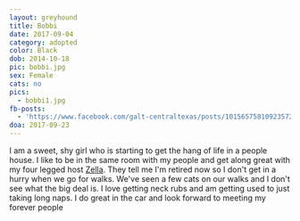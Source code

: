 ```yaml
---
layout: greyhound
title: Bobbi
date: 2017-09-04
category: adopted
color: Black
dob: 2014-10-18
pic: bobbi.jpg
sex: Female
cats: no
pics:
  - bobbi1.jpg
fb-posts:
  - 'https://www.facebook.com/galt-centraltexas/posts/10156575810923572:0'
doa: 2017-09-23
---
```


I am a sweet, shy girl who is starting to get the hang of life in a people house. I like to be in the same room with my people and get along great with my four legged host [Zella](/greyhounds/zella/). They tell me I'm retired now so I don't get in a hurry when we go for walks. We've seen a few cats on our walks and I don't see what the big deal is. I love getting neck rubs and am getting used to just taking long naps. I do great in the car and look forward to meeting my forever people
